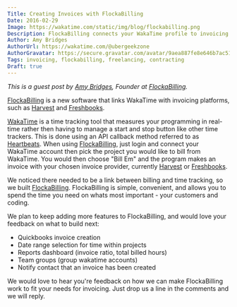 ```yaml
---
Title: Creating Invoices with FlockaBilling
Date: 2016-02-29
Image: https://wakatime.com/static/img/blog/flockabilling.png
Description: FlockaBilling connects your WakaTime profile to invoicing apps like Freshbooks and Harvest
Author: Amy Bridges
AuthorUrl: https://wakatime.com/@ubergeekzone
AuthorGravatar: https://secure.gravatar.com/avatar/9aea887fe8e646b7ac516bf157b4e558
Tags: invoicing, flockabilling, freelancing, contracting
Draft: true
---
```


*This is a guest post by [Amy Bridges](https://wakatime.com/@ubergeekzone), Founder at [FlockaBilling][flockabilling].*

[FlockaBilling][flockabilling] is a new software that links WakaTime with invoicing platforms, such as [Harvest][harvest] and [Freshbooks][freshbooks].

[WakaTime][wakatime] is a time tracking tool that measures your programming in real-time rather then having to manage a start and stop button like other time trackers.
This is done using an API callback method referred to as [Heartbeats][heartbeats].
When using [FlockaBilling][flockabilling], just login and connect your WakaTime account then pick the project you would like to bill from WakaTime.
You would then choose "Bill Em" and the program makes an invoice with your chosen invoice provider, currently [Harvest][harvest] or [Freshbooks][freshbooks].

We noticed there needed to be a link between billing and time tracking, so we built [FlockaBilling][flockabilling].
FlockaBilling is simple, convenient, and allows you to spend the time you need on whats most important - your customers and coding.

We plan to keep adding more features to FlockaBilling, and would love your feedback on what to build next:

- Quickbooks invoice creation
- Date range selection for time within projects
- Reports dashboard (invoice ratio, total billed hours)
- Team groups (group wakatime accounts)
- Notify contact that an invoice has been created

We would love to hear you're feedback on how we can make FlockaBilling work to fit your needs for invoicing.
Just drop us a line in the comments and we will reply.

[flockabilling]: http://invoate.com/platforms/flockabilling
[wakatime]: https://wakatime.com/
[harvest]: https://www.getharvest.com/
[freshbooks]: http://www.freshbooks.com
[heartbeats]: https://wakatime.com/help/getting-started/faq#what-data-is-logged

